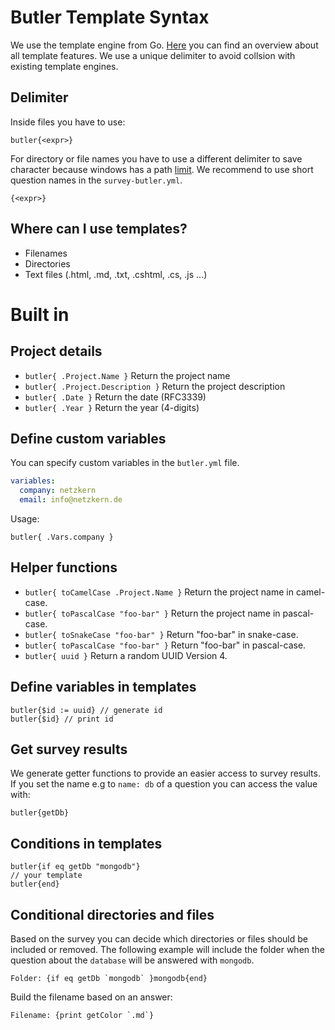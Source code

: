 # Butler Template Syntax

We use the template engine from Go. [Here](https://golang.org/pkg/text/template/) you can find an overview about all template features. We use a unique delimiter to avoid collsion with existing template engines.

## Delimiter

Inside files you have to use:
```
butler{<expr>} 
```
For directory or file names you have to use a different delimiter to save character because windows has a path [limit](https://msdn.microsoft.com/en-us/library/windows/desktop/aa365247(v=vs.85).aspx). We recommend to use short question names in the `survey-butler.yml`.
```
{<expr>} 
```


## Where can I use templates?
- Filenames
- Directories
- Text files (.html, .md, .txt, .cshtml, .cs, .js ...)

# Built in

## Project details
- `butler{ .Project.Name }` Return the project name
- `butler{ .Project.Description }` Return the project description
- `butler{ .Date }` Return the date (RFC3339)
- `butler{ .Year }` Return the year (4-digits)

## Define custom variables
You can specify custom variables in the `butler.yml` file.

```yaml
variables:
  company: netzkern
  email: info@netzkern.de
```
Usage:
```
butler{ .Vars.company }
```

## Helper functions
- `butler{ toCamelCase .Project.Name }` Return the project name in camel-case.
- `butler{ toPascalCase "foo-bar" }` Return the project name in pascal-case.
- `butler{ toSnakeCase "foo-bar" }` Return "foo-bar" in snake-case.
- `butler{ toPascalCase "foo-bar" }` Return "foo-bar" in pascal-case.
- `butler{ uuid }` Return a random UUID Version 4.

## Define variables in templates
```
butler{$id := uuid} // generate id
butler{$id} // print id
```

## Get survey results
We generate getter functions to provide an easier access to survey results. If you set the name e.g to `name: db` of a question you can access the value with:

```
butler{getDb}
```
## Conditions in templates
```
butler{if eq getDb "mongodb"}
// your template
butler{end}
```

## Conditional directories and files
Based on the survey you can decide which directories or files should be included or removed. The following example will include the folder when the question about the `database` will be answered with `mongodb`.
```
Folder: {if eq getDb `mongodb` }mongodb{end}
```
Build the filename based on an answer:
```
Filename: {print getColor `.md`}
```
